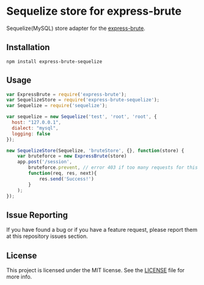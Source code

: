 # Sequelize store for express-brute

Sequelize(MySQL) store adapter for the [express-brute](https://github.com/AdamPflug/express-brute).

## Installation

~~~
npm install express-brute-sequelize
~~~


## Usage

~~~javascript
var ExpressBrute = require('express-brute');
var SequelizeStore = require('express-brute-sequelize');
var Sequelize = require('sequelize');

var sequelize = new Sequelize('test', 'root', 'root', {
  host: "127.0.0.1",
  dialect: "mysql",
  logging: false
});

new SequelizeStore(Sequelize, 'bruteStore', {}, function(store) {
	var bruteforce = new ExpressBrute(store)
	app.post('/session',
		bruteforce.prevent, // error 403 if too many requests for this route in short time
		function(req, res, next){
			res.send('Success!')
		}
	);
});

~~~

## Issue Reporting
If you have found a bug or if you have a feature request, please report them at this repository issues section.

## License
This project is licensed under the MIT license. See the [LICENSE](LICENSE.txt) file for more info.
